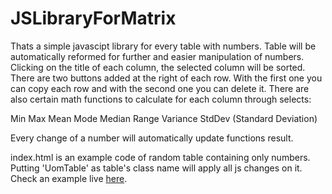 # JSLibraryForMatrix
Thats a simple javascipt library for every table with numbers. Table will be automatically reformed for further and easier manipulation of numbers.
Clicking on the title of each column, the selected column will be sorted.
There are two buttons added at the right of each row. With the first one you can copy each row and with the second one you can delete it.
There are also certain math functions to calculate for each column through selects:

Min
Max
Mean
Mode
Median
Range
Variance
StdDev (Standard Deviation)

Every change of a number will automatically update functions result.

index.html is an example code of random table containing only numbers. Putting 'UomTable' as table's class name will apply all js changes on it.
Check an example live [here](https://kkatsi.github.io/JSLibraryForMatrix/index.html).

